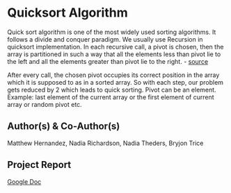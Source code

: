 # Quicksort Algorithm
Quick sort algorithm is one of the most widely used sorting algorithms. It follows a divide and conquer paradigm. We usually use Recursion in quicksort implementation. In each recursive call, a pivot is chosen, then the array is partitioned in such a way that all the elements less than pivot lie to the left and all the elements greater than pivot lie to the right. - [source](https://www.mygreatlearning.com/blog/quick-sort-algorithm/#quick-sort-pseudocode)

After every call, the chosen pivot occupies its correct position in the array which it is supposed to as in a sorted array. So with each step, our problem gets reduced by 2 which leads to quick sorting. Pivot can be an element. Example: last element of the current array or the first element of current array or random pivot etc.



## Author(s) & Co-Author(s)
Matthew Hernandez, 
Nadia Richardson, 
Nadia Theders, 
Bryjon Trice 

## Project Report
[Google Doc](https://docs.google.com/document/d/1Byyn8U4BVkK1qXhGWSrT0DhAbDk8De-2MLxynQ33qtA/edit?usp=sharing)
